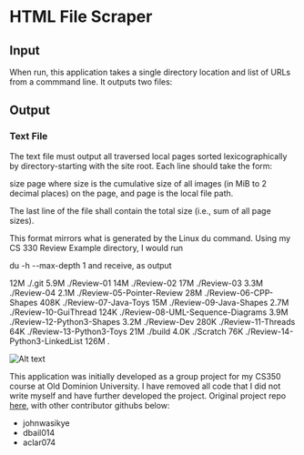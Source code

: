 # HTML File Scraper

## Input
When run, this application takes a single directory location and list of URLs from a commmand line. It outputs two files: 

## Output

### Text File
The text file must output all traversed local pages sorted lexicographically by directory-starting with the site root. Each line should take the form:

size page
where size is the cumulative size of all images (in MiB to 2 decimal places) on the page, and page is the local file path.

The last line of the file shall contain the total size (i.e., sum of all page sizes).

This format mirrors what is generated by the Linux du command. Using my CS 330 Review Example directory, I would run

du -h --max-depth 1
and receive, as output

12M     ./.git
5.9M    ./Review-01
14M     ./Review-02
17M     ./Review-03
3.3M    ./Review-04
2.1M    ./Review-05-Pointer-Review
28M     ./Review-06-CPP-Shapes
408K    ./Review-07-Java-Toys
15M     ./Review-09-Java-Shapes
2.7M    ./Review-10-GuiThread
124K    ./Review-08-UML-Sequence-Diagrams
3.9M    ./Review-12-Python3-Shapes
3.2M    ./Review-Dev
280K    ./Review-11-Threads
64K     ./Review-13-Python3-Toys
21M     ./build
4.0K    ./Scratch
76K     ./Review-14-Python3-LinkedList
126M    .

![Alt text](initial_uml.svg?raw=true "Title")

This application was initially developed as a group project for my CS350 course at Old Dominion University. I have removed all code that I did not write myself and have further developed the project. Original project repo [here](https://github.com/dbail014/Offline-Web-Analysis), with other contributor githubs below:
- johnwasikye
- dbail014
- aclar074
